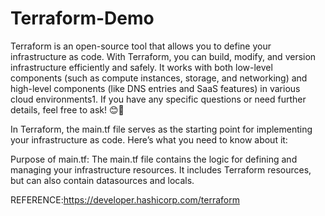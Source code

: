 # Terraform-Demo
Terraform is an open-source tool that allows you to define your infrastructure as code. With Terraform, you can build, modify, and version infrastructure efficiently and safely. It works with both low-level components (such as compute instances, storage, and networking) and high-level components (like DNS entries and SaaS features) in various cloud environments1. If you have any specific questions or need further details, feel free to ask! 😊🚀

In Terraform, the main.tf file serves as the starting point for implementing your infrastructure as code. Here’s what you need to know about it:

Purpose of main.tf:
    The main.tf file contains the logic for defining and managing your infrastructure resources.
    It includes Terraform resources, but can also contain datasources and locals.
    

REFERENCE:https://developer.hashicorp.com/terraform

